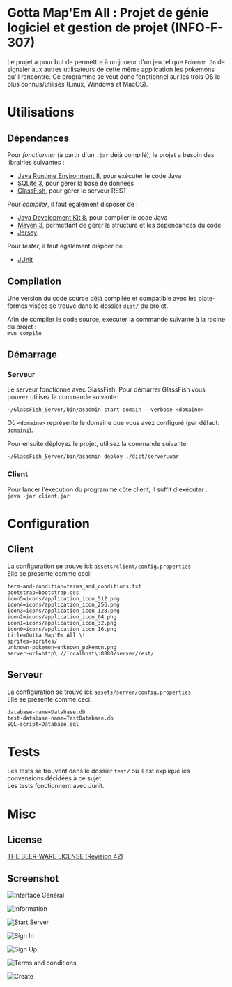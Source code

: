 # Gotta Map'Em All : Projet de génie logiciel et gestion de projet (INFO-F-307)

Le projet a pour but de permettre à un joueur d'un jeu tel que `Pokemon Go` de signaler aux autres utilisateurs de cette même application
les pokemons qu'il rencontre.  Ce programme se veut donc fonctionnel sur les trois OS le plus connus/utilisés (Linux, Windows et MacOS).


# Utilisations

## Dépendances

Pour *fonctionner* (à partir d'un `.jar` déjà compilé), le projet a besoin des librairies suivantes :

 - [Java Runtime Environment 8](http://www.oracle.com/technetwork/java/javase/downloads/jre8-downloads-2133155.html), pour exécuter le code Java
 - [SQLite 3](https://sqlite.org/download.html), pour gérer la base de données
 - [GlassFish](http://www.oracle.com/technetwork/middleware/glassfish/overview/index.html), pour gérer le serveur REST
 
Pour *compiler*, il faut également disposer de :

 - [Java Development Kit 8](http://www.oracle.com/technetwork/java/javase/downloads/jdk8-downloads-2133151.html), pour compiler le code Java
 - [Maven 3](https://maven.apache.org/download.cgi), permettant de gérer la structure et les dépendances du code 
 - [Jersey](https://jersey.java.net/)

Pour *tester*, il faut également dispoer de :
 - [JUnit](http://junit.org/junit4/)


## Compilation

Une version du code source déjà compilée et compatible avec les plate-formes visées se trouve dans le dossier `dist/` du projet.

Afin de compiler le code source, exécuter la commande suivante à la racine du projet :  
```mvn compile```

## Démarrage 

### Serveur
Le serveur fonctionne avec GlassFish.  Pour démarrer GlassFish vous pouvez utilisez la commande suivante:
```
~/GlassFish_Server/bin/asadmin start-domain --verbose <domaine>
```
Où `<domaine>` représente le domaine que vous avez configuré (par défaut: `domain1`).          
          
Pour ensuite déployez le projet, utilisez la commande suivante:
```
~/GlassFish_Server/bin/asadmin deploy ./dist/server.war
```


### Client

Pour lancer l'exécution du programme côté client, il suffit d'exécuter :  
```java -jar client.jar```


# Configuration

## Client
La configuration se trouve ici: `assets/client/config.properties`            
Elle se présente comme ceci:
```properties
term-and-condition=terms_and_conditions.txt
bootstrap=bootstrap.css
icon5=icons/application_icon_512.png
icon4=icons/application_icon_256.png
icon3=icons/application_icon_128.png
icon2=icons/application_icon_64.png
icon1=icons/application_icon_32.png
icon0=icons/application_icon_16.png
title=Gotta Map'Em All \!
sprites=sprites/
unknown-pokemon=unknown_pokemon.png
server-url=http\://localhost\:8080/server/rest/
```


## Serveur
La configuration se trouve ici: `assets/server/config.properties`             
Elle se présente comme ceci:
```properties
database-name=Database.db
test-database-name=TestDatabase.db
SQL-script=Database.sql
```

# Tests
Les tests se trouvent dans le dossier `test/` où il est expliqué les convensions décidées à ce sujet.           
Les tests fonctionnent avec Junit.


# Misc

## License

[THE BEER-WARE LICENSE (Revision 42)](https://people.freebsd.org/~phk/)

## Screenshot

![Interface Général](./team/images/demo0.png)                      

![Information](./team/images/demo1.png)                      

![Start Server](./team/images/demo2.png)                      

![Sign In](./team/images/demo3.png)                      

![Sign Up](./team/images/demo4.png)                      

![Terms and conditions](./team/images/demo5.png)                      

![Create](./team/images/demo6.png)                      
